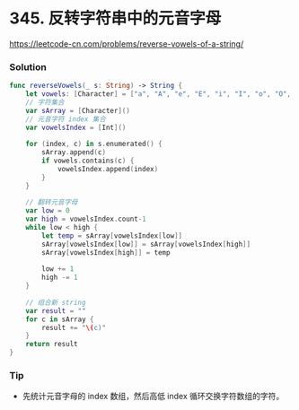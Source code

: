 # 345. 反转字符串中的元音字母

<https://leetcode-cn.com/problems/reverse-vowels-of-a-string/>


### Solution


```swift
func reverseVowels(_ s: String) -> String {
    let vowels: [Character] = ["a", "A", "e", "E", "i", "I", "o", "O", "u", "U"]
    // 字符集合
    var sArray = [Character]()
    // 元音字符 index 集合
    var vowelsIndex = [Int]()
    
    for (index, c) in s.enumerated() {
        sArray.append(c)
        if vowels.contains(c) {
            vowelsIndex.append(index)
        }
    }
    
    // 翻转元音字母
    var low = 0
    var high = vowelsIndex.count-1
    while low < high {
        let temp = sArray[vowelsIndex[low]]
        sArray[vowelsIndex[low]] = sArray[vowelsIndex[high]]
        sArray[vowelsIndex[high]] = temp
        
        low += 1
        high -= 1
    }
    
    // 组合新 string
    var result = ""
    for c in sArray {
        result += "\(c)"
    }
    return result
}
```

### Tip


- 先统计元音字母的 index 数组，然后高低 index 循环交换字符数组的字符。

